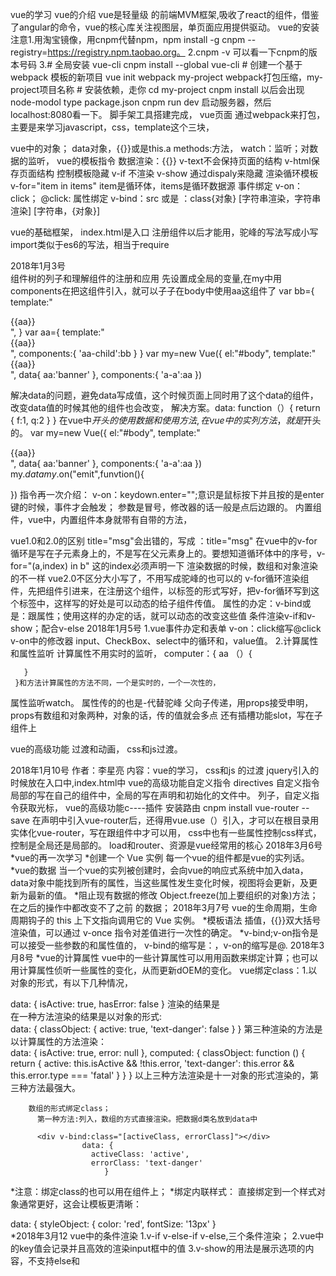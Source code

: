    vue的学习
   vue的介绍
vue是轻量级 的前端MVM框架,吸收了react的组件，借鉴了angular的命令，vue的核心库关注视图层，单页面应用提供驱动。
vue的安装
   注意1.用淘宝镜像，用cnpm代替npm，npm install -g cnpm --registry=https://registry.npm.taobao.org。
    2.cnpm -v 可以看一下cnpm的版本号码
    3.# 全局安装 vue-cli
		cnpm install --global vue-cli
		# 创建一个基于 webpack 模板的新项目
		vue init webpack my-project
		webpack打包压缩，my-project项目名称
		# 安装依赖，走你
		cd my-project
		cnpm install  以后会出现node-modol
		type package.json
		cnpm run dev  启动服务器，然后localhost:8080看一下。
脚手架工具搭建完成，
vue页面
   通过webpack来打包，主要是来学习javascript，css，template这个三块，
   
vue中的对象；
  data对象，{{}}或是this.a
  methods:方法，
  watch：监听；对数据的监听，
vue的模板指令
 数据渲染：{{}} v-text不会保持页面的结构     v-html保存页面结构
 控制模板隐藏
   v-if 不渲染
   v-show  通过dispaly来隐藏
 渲染循环模板
   v-for="item in items"
   item是循环体，items是循环数据源
 事件绑定
   v-on：click；
   @click:
 属性绑定
   v-bind：src
        或是 ：class{对象} [字符串渲染，字符串渲染] [字符串，{对象}]
        
 vue的基础框架，
   index.html是入口
   注册组件以后才能用，驼峰的写法写成小写
   import类似于es6的写法，相当于require
 
 2018年1月3号     
   组件树的列子和理解组件的注册和应用
   先设置成全局的变量,在my中用components在把这组件引入，就可以子子在body中使用aa这组件了
   var bb={
      template:"<div>{{aa}}<div>",
     }
   var aa={
      template:"<div>{{aa}}<div>",
       components:{
           'aa-child':bb
         }
     }
   var my=new Vue({
          el:"#body",
          template:"<div>{{aa}}<div>",
          data{
            aa:'banner'
          },
          components:{
            'a-a':aa
         })
 
 解决data的问题，避免data写成值，这个时候页面上同时用了这个data的组件，改变data值的时候其他的组件也会改变，
 解决方案。data: function（）{
			     return {
			        f:1,
			        q:2
			       }
			     }
 在vue中$开头的使用数据和使用方法,在vue中的实列方法，就是$开头的。
 var my=new Vue({
          el:"#body",
          template:"<div>{{aa}}<div>",
          data{
            aa:'banner'
          },
          components:{
            'a-a':aa
         })
 my.$data
 my.$on("emit",funvtion(){
 
 })
 指令再一次介绍：
 v-on：keydown.enter="";意识是鼠标按下并且按的是enter键的时候，事件才会触发；
 参数是冒号，修改器的话一般是点后边跟的。
 内置组件，vue中，<component :is=""></component>内置组件本身就带有自带的方法，
 
 vue1.0和2.0的区别
 title="msg"会出错的，写成    ：title="msg"
 在vue中的v-for循环是写在子元素身上的，不是写在父元素身上的。要想知道循环体中的序号，v-for="(a,index) in b" 这的index必须声明一下
 渲染数据的时候，数组和对象渲染的不一样
 vue2.0不区分大小写了，不用写成驼峰的也可以的
v-for循环渲染组件，先把组件引进来，在注册这个组件，以标签的形式写好，把v-for循环写到这个标签中，这样写的好处是可以动态的给子组件传值。
 属性的办定：v-bind或是：跟属性；使用这样的办定的话，就可以动态的改变这些值
 条件渲染v-if和v-show；配合v-else
 2018年1月5号
  1.vue事件办定和表单
   v-on：click缩写@click
   v-on中的修改器
   input、CheckBox、select中的循环和，value值。
  2.计算属性和属性监听
     计算属性不用实时的监听，
     computer：{
       aa （）{
       
       }
     }和方法计算属性的方法不同，一个是实时的，一个一次性的，
  属性监听watch。
  属性传的的也是-代替驼峰
     父向子传递，用props接受申明，props有数组和对象两种，对象的话，传的值就会多点
    还有插槽功能slot，写在子组件上
    
vue的高级功能
   过渡和动画， 
 css和js过渡。
 
 2018年1月10号
作者：李星亮
内容：vue的学习，
css和js 的过渡
jquery引入的时候放在入口中,index.html中
vue的高级功能自定义指令
directives
自定义指令局部的写在自己的组件中，全局的写在声明和初始化的文件中。
列子，自定义指令获取光标，
vue的高级功能c----插件
安装路由
cnpm install vue-router --save
在声明中引入vue-router后，还得用vue.use（）引入，才可以在根目录用
实体化vue-router，写在跟组件中才可以用，
css中也有一些属性控制css样式，控制是全局还是局部的。
load和router、资源是vue经常用的核心
    2018年3月6号
 *vue的再一次学习
   *创建一个 Vue 实例
          每一个vue的组件都是vue的实列话。
   *vue的数据
        当一个vue的实列被创建时，会向vue的响应式系统中加入data，data对象中能找到所有的属性，当这些属性发生变化时候，视图将会更新，及更新为最新的值。
   *阻止现有数据的修改
    Object.freeze(加上要组织的对象)方法；在之后的操作中都改变不了之前 的数据；
    2018年3月7号
    vue的生命周期，生命周期钩子的 this 上下文指向调用它的 Vue 实例。
  *模板语法
       插值，{{}}双大括号渲染值，可以通过 v-once 指令对差值进行一次性的确定。
   *v-bind;v-on指令是可以接受一些参数的和属性值的，
    v-bind的缩写是：，v-on的缩写是@.
    2018年3月8号
   *vue的计算属性
    vue中的一些计算属性可以用用函数来绑定计算；也可以用计算属性侦听一些属性的变化，从而更新dOEM的变化。
    vue绑定class：1.以对象的形式，有以下几种情况，
                  <div class="static"
                        v-bind:class="{ active: isActive, 'text-danger': hasError }">
                  </div>
                  data: {
					  isActive: true,
					  hasError: false
					}
				   渲染的结果是<div class="static active"></div>
				  在一种方法渲染的结果是以对象的形式:
				  <div v-bind:class="classObject"></div>
						data: {
						  classObject: {
						    active: true,
						    'text-danger': false
						  }
						}
				 第三种渲染的方法是以计算属性的方法渲染：
				  <div v-bind:class="classObject"></div>
						data: {
						  isActive: true,
						  error: null
						},
						computed: {
						  classObject: function () {
						    return {
						      active: this.isActive && !this.error,
						      'text-danger': this.error && this.error.type === 'fatal'
						    }
						  }
						}
				   以上三种方法渲染是十一对象的形式渲染的，第三种方法最强大。
				   
		数组的形式绑定class；
		  第一种方法:列入，数组的方式直接渲染。把数据d类名放到data中
		  
		  <div v-bind:class="[activeClass, errorClass]"></div>
					data: {
					  activeClass: 'active',
					  errorClass: 'text-danger'
					     }
   *注意：绑定class的也可以用在组件上；
   *绑定内联样式：
     直接绑定到一个样式对象通常更好，这会让模板更清晰：
	<div v-bind:style="styleObject"></div>
	   data: {
		    styleObject: {
		       color: 'red',
		       fontSize: '13px'
		      }  
   *2018年3月12
       vue中的条件渲染
         1.v-if v-else-if v-else,三个条件渲染；
         2.vue中的key值会记录并且高效的渲染input框中的值
         3.v-show的用法是展示选项的内容，不支持else和<template>；
         v-show和v-if的区别：
                     一般来说，v-if 有更高的切换开销，而 v-show 有更高的初始渲染开销。因此，如果需要非常频繁地切换， 
                     则使用 v-show 较好；如果在运行时条件很少改变，则使用 v-if 较好。
         v-if和v-for的区别；
                同时使用时，v-for比v-if有更好的优先级；
        vue中的列表渲染
          v-for="item of items"中的of可以用in替代，并且渲染的时候还可以用index值
                 也可以用v-for中的item来迭代和渲染所要渲染的数据，也可以用（item，key）用key值来提供键值。
        *总结：
           <div v-for="(value, key, index) in object"></div>v-for中可以传三个值。
        vue中的数据更新检测
        
      vue的事件处理
        1.v-on监听dom事件，并在触发的时候，执行一些javascript；
                 事件处理的方法，也可以在v-on上办定一个方法，也可以直接调用；
        2.事件的修饰符，可以用一些修饰符来阻止事件的发生 ，修饰符是由点开头的在指令之后的，例如;修饰符是由点开头的;
        3.vue中的修饰符号有，点击事件只触发一次的修饰符，.once;
        4.v-model与表单事件办定，在v-model和input绑定的同时，可以将数据渲染到dom上；
   *2018年3月14号
        组件
        1.创建vue的实例：
          new vue（{
             el："#app",
          }）
        2.注册一个全局组件，可以使用这个方法：
          Vue.component('my-component', {
			  // 选项
			})
        3.注册一个局部组件，注意不是每个组件都有必要写成一个全局的组件，
          Vue.components('my-component', {
			  // 选项
			})
        4.DOM 模板解析注意事项 
                     使用<ul>、<ol>、<table>、<select>,把组件包裹在标签之中会获取不到，必须使用vue的特殊的属性is和写，列入：
                     <table>
						  <tr is="my-row"></tr>
					 </table>
       5.data必须是函数，如果是是三个相同的组件用的是一个data的话，这个时候，data就会被感染，
       6.组件之间的组合，父组件通过 prop 给子组件下发数据，子组件通过事件给父组件发送消息
       7.使用 Prop 传递数据；注意的是，在子组件中需要声明一下prop，然后像data一样把数据传递过去；
       8.动态的prop，可以使用v-bind来动态的绑定父组件的动态，
       9.面量语法 vs 动态语法，注意传递数值的时候，不能的当纯传递一个值，用v-bind的传递的话才是传递的那个值，而前者是传递的是一个字符。
       10.在根组件上对原声 的事件一个监听，v-on.native;
       11.非父子间的组件的通信，在vue文档中有一种解决的办法，
   2018年3月19号
            过渡和动画
        1.常用的过渡一般是css过渡，推荐对于仅使用 JavaScript 过渡的元素添加 v-bind:css="false"，Vue 会跳过 CSS 的检测。这也可以避免过渡过程中 CSS 的影响
       生产环境的部署
        
 //腾讯课堂的总结      
       vue的文档
                1.实列话vue对象的时候，vue中的v一定是大写，否则会报错；
                2.在html中调用methods时候用传入的值是字符串的形式，直接传入值的话会报错的；
                3.绑定属性用v-bind，有时候需要插入一个标签的时候用v-html来绑定；
             第五课 事件      
                    总结：点击事件，双击事件，鼠标事件，绑定事件的两种放法，
                  1.@：click错误的写法，@click正确的写法。
                  2.双击事件要注意的是v-on:dblclick；
              第六课 事件中的修饰符
                     总结：阻止一些事件的发生，vue中有一些特殊的修饰符；
               第七课 键盘事件以及键值修饰符；
                      总结：键盘的一些事件，keyup.enter按住anter键的时候才会触发这个方法；
               第八课  vue中的双向数据的绑定
                    总结：双向数据办定的话是有输入就有输出；
                1.有两种方法，v-model中绑定的是data中的属性；ref绑定属性的方法；
                2.双向数据绑定的一般是input，select，textarea；在这三种标签中经常出现；
               第九课   vue计算属性computed;非常中要的属性；
                    总结： 耗时，还有就是大量的搜索是会用到这个计算属性，一把就是用写在methods方法；
                                两者的不同之处就是计算属性分的非常明确，点击那个就是执行那个，而methods的方法测试点击一个所有的都会执行；
              第十课  vue动态的绑定css；
                     总结：绑定css，class后面跟的是对象，而这个对象要么事true，要么事flase；可以利用计算属性中的compClasses来给便签添加许多属性；
               第十一课  vue的指令
                     总结：v-if为假的时候，这个标签是不存在的，而且不会占位，为真的会出现；
                  v-show和v-if的区别是，一个占位一个不占位； 
              第十二课 v-for指令
                     总结：template使用这个标枪替换div，可以避免div的在页面上的多次出现；如果v-for循环的是数组中的很多对象，然后想拿这对象的里面的属性，可以
                                在循环这个对象；
              第十三课  vue中的实战demo；
                      总结：思路一定要清楚，分布来写列子；
               第十四课  实列多个 vue对象；
                      总结：在多个实列话的对象中，我们可以在其中一个实列话对象中改变其他实列话的属性；
                                 当人也可以在外边直接名字加上属性改；
               第十五课 vue初始组件的应用
                      总结 ：在组件中的data，每一次都返回，不建议在在外面建立一个公共的，这样会影响，点击一个，所有的都会改变；
            Vue.component()组件，可以方便的建立多个组件，然后在不同的位置调用；  
               第十六课  vue搭建脚手架CLI
                      总结：CLI就是vue的脚手架工具；使用loder的可以吧es6的语法变成es5的语法；
                                 进入桌面的命令行：cd %userprofile%\desktop回车后cd文件名字； 
               第十七课  介绍SRC文件流程及跟组件app
                      总结： 先index.html-----》main.js(实列话一个vue对象)---->app.vue(组件中的东西会插入根组件中)；
                                 子组件中的三大模板，模板，逻辑，样式；
               第十八课 vue组件嵌套
                      总结：组件引入的有两种方式，一是局部的组件，还就是全局的的组件的引入；
                                 局部引入组件的时候要注意，1.要引入。2.要注册。列入
             components：{"user":User}前面的user是要在根组件中引用的，后面的组User是你要注册的组件；自己写的组件的，名字不能和系统里面的标签一样；
               第十九课  组件css作用域；
                       总结： css中有个scope，这个写在style中的话，就是给对面的css加了一个标识，打开检查工具可以查找的；
               第二十课  实战demo(组件嵌套)
                       总结：组件嵌套的时候一定要注意组件实列话的时候，组件的name名字，父组件和子组件的要对应了，
               第二十一课 vue组件传值
                      总结：父组件向子组件传值的时候，在字组件中写上props，然后注意在父组件中的办定的那个值，v-bind：这个值是随便写，="这个值是写data中的数据"。当时注意在字组件
                      中写的时候，循环遍历的时候是写：v-bind：后面的值；
               第二十二课 vue传值和传应用
                       总结： 传值一般是字符串，boolean；传应用是数组和对象；
               第二十三课 事件传值子向父
                       总结：子向父传值的时候，注册一个事件，this.$emit("事件名字"，"所传的值")，在父节点中接受的时候v-on：这个名字是事件名字="起个名字（接受 的参数一定是$event）" ,
                                 接下来子父节点中写方法就可以了；      
               第二十四课  生命周期
                       总结: 从一个组件创建和销毁的一个过程就是生命周期；
               1.beforeCreate 没有创建组件的时候用这个方法，就是对data的里面的属性做一些处理
               2.created     组件创建好，当时dome没有弄好，在这个里面可获得网络的请求的接口；
                                    注意：没有“el”和template的话，生命周期都会结束；有一个就不会结束；
               3.beforeMount   虚拟的dome；
                                     注意： 在这之间的就是把模板编译完；在4执行完后，页面已经加载完了；
               4.mounted     
               5.beforeUpdate  组件子在更新之前调用的方法；
               6.updated       组件更新之后执行的方法，执行后页面已经展现出来了；
               9.beforeDestroy  销毁之前的调用；
               10.destroyed    销毁之后调用的方法；
                 第二十五课     vue的路由和http
                            总结：在vue中路由就是跳转；a便签点击就有请求，路由的不会这样；
                 1.  先进入目录，在引入路由，vue-router；
                 2.在main.js中引入路由；
                 3.使用Vue.use(VueRouter)和配置一下路由，参数是routes[{路径，跳转的组件}]，还有处理#号的问题。就是mode："history";
                 4.在实例化中在把路由rotuer写上；
                 5.在页面上跳转的时候不能用a标签，要用router-link这个双标签<router-link to="/这写的你要跳转的组件的名字">hellowoeld</router-link>
               http的总结
                 1.http://jsonplaceholder.typicode.com/地址
                 2.先引入Vue-resource安装上
                 3.在引入在使用； created(){
										this.$http.get("http://jsonplaceholder.typicode.com/users").then((data)=>{
										 this.chars=data.body;
											})
									  }
                  4.第三条是使用数据连接和渲染的一个小列子；
                     第二十六课 vue-x
                 https://ke.qq.com/user/index/index.html#cid=226569&tid=100267446&fr=2&term_id=100267446
                                 总结： vuex和vue的路由一样，也是vue的插件；
                 actions  state  Mutation在应用vue的时候要注意这三个点额动向；
                     第二十七课   安装json-server，来模拟后台造假数据；
               npm install json-server --save
                     第二十八课  图片的映射；
                     第二十九课  组件的总结：
                                     在写单选还是多选的组件上的遇到的问题；1.初始值的设置，2.效果的办定，：class="{css类名：判断的值.可能是一个方法里面传的值}"
                                           3.lodash函数的应用；  
                                           4.腾讯课堂看到第八课
 *es6的学习
        第一课：ECM的发展史
        第二课：声明变量，let和const
            1.在代码块，应用let的时候，先定义在使用，不然会报错的，没有预解析的说法。 
            2.不能重复定义变量
            3.for循环中，for循环是父级作用域，里面又有一个定义，这不算重复定义；
         const定义的变量不能修改，是常量；什么事常量，就是你已经很明确的东西了；
            1.const定义的值，之后不能修改，修改就会报错；(在一个块中不能修改值，在不同的块中可以的)
            2.es6中也有专门冻结的，Objectf.reeze("数组"，"对象")
    **解构赋值(数据交互)
            1.列如：let [a,b,c]=[1,2,3]
                       console.log(a,b,c)
            2.左右两边要保持结构一直；
             json
               let {name,age}={
                      name:"米斯特李"，
                      age:"18"
                     }
             3.结构的时候可以给默认的值
                lef [a,b,c="没有值"]=[1,2]
     **字符串模板
          ``字符串模板
                              优点：可以随意的换行；
                 `${变量的名字}`
                         关于字符串的一些东西
                             字符串查找
                str.indexOf(要找的东西) 返回 的是索引值（位置），没有找到返回的是 -1，
                str.includes(要找的东西)返回是true/false,有时候结合正则来应用。
                navigator.userAgent
                
                               判断浏览器 includes
                              字符串是否以谁开头
                str.startsWith(检测的值)   可以用来检测地址
                str.endsWith(检测的值)     可以用来检测后堆名字png jpg...
                str.repeat(重复的次数)      可以用来重复东西
                              填充字符串
                str.padStart(整个字符串的长度，填充的东西)  往前填充；
                str.padEnd(整个字符串的长度，填充的东西)  往后填充；
                
   ** 函数的变化
           1.  默认参数
	           function show({x=0,y=0}={}){
	             console.log(x,y)
	            }
	            show();
           2.函数的参数被定义了，不能在使用let const的声明；否则会报错的；
             function show(a=18){
                 let a=20；
	             console.log(a)
	            }
	            show();
           3.扩展运算符，三个点 ...  '可以把字符串变数组，还有就是把数组变成字符串'  当剩余参数的时候，放在最后；
                                 三个点也可以复制数组
                let a=[1,2,3]
                let b=[...a]; es6的用法 
                let c=Array.from(a) es5的复制数组；
                
           
           4.箭头函数
                ()=>箭头这边是return出来要写的；
                ()=>{
                                                    写语句
                     return
                 }
                                    注意：  this的问题，定义函数所在的对象，不在是运行环境所在的对象；
                                                  箭头函数中没有arguments，用`...`代替；
                                                  箭头函数不能当构造函数；
           5.数组
              forEach就是用老替代for循环的；
              let atr=["apple","orging","tomato"]
               atr.forEach(function(val,index,arr){
                  console.log(this,"值"，"下标"，"数组")
                  
               },123) 
               
               arr.map() 非常有用，坐数据交互‘映射（也就是一对一吧）’
                                                               正常情况下，需要配合return，返回一个新的数组；
                                                               如果没有返回值，相当于forEach
                                                             注意：要用map，一定要有返回值，列入，重新整理数据；
               arr.filte()过滤数组里面一些合格的数据，返回新的数组；
               
               arr.some()类似于查找，如果数组里面某一个条件符合，返回true；
               
               arr.every()数组里面所有查找元素都符合条件，才会返回true；
               
                                     以上这些都和forEach的用法一直的，一般第二个参数不会用的；用也是改变this的指针问题的；
               
               arr.reduce()从左到右，求数组的和、阶乘
               let arr=[2,3,2]
               let newArr=arr.reduce((prve,cur,index,arr)=>{
                 return Math.pow(prve,cur)
                                  或者
                 return prve**cur
               })
               
               arr.reduceRight()
               
        *ES2017新增的一个运算符；
                Math.pow(2,3)
                                 改为
                2**3
        *数组身上新增的，arr.keys()数组下标    arr.entries()数组某一项
             for(let [key,val] of arr.entries()){
             }
             
        *Array.from()
                                        作用：把类数组（获取一组元素，arguments..）转化成数
                                        个人观点：具备length这个东西，就靠谱；
                                                          可以把json对象转成成数组，但是必须要有length这个键值对；
        *Array.of()把一组值转成数组；
        *arr.find()找出符合第一个符合条件的数组的成员，如果没有找到，返回undefined；
            lef arr=[1,2,3,4]
            
            let A=arr.find((val,index,arr)=>{
              return val>3;
            }) 
             console.log(A)  
             
        *arr.findIndex()找的是第一个出现的位置             
        *arr.fill(填充东西，开始的位置，结束的位置)  
        *在ES62016增加的
             arr.includes() 有值的返回的是true； 
          
 *6对象简介语法以及对象新增
	     let name="misite"
	     let age="18"
	     let json={
	        name,
	        age,
	        show(){   //不能用箭头函数
	          return this.name
	        }
	      }
       * OBject.is("","")比较两个值是否相等
                          解决了NaN的问题，还就（+0，-0）
	   * Object.assign();
	             用途：
	                     用来合并对象那;
	                     也可以复制数组，对象等等；
		    let 新的对象=Object.assign({新的json的对象}，插入的目标对象...)  注意：后面的会覆盖前面的； 
	    *ES2017
		 	  Object.keys();
		 	  object.entries();
		 	  obeject.values();
		 	   列入：
		 	    let json={
		 	         a:1,
		 	         b:2
		 	      }
	        for(let key of Object.keys(json)){
	                                出来的就是key值
	           }
                      对象身上也可以加上...三个点
            
       Promise:承诺，许诺
                                      解决异步  传统的方式回调函数，事件；
               
                              语法 ：let promise=new Promise(function(resolve,reject){
                              resolve 成功回调
                              reject  失败回调
                           })
                     promise.then(res=>{
                                                             成功                                
                     }.erro=>{
                                                            失败
                     }
                     ).catch(res=>{
                                                             也是失败
                      })
            Promise.resolv("") 将现有的东西转化成一个promise的对象，resolve的状态，成功的状态
                new promise(resolv=>{
                   resolv ("")
                })
            
            Promise.reject("") 将现有的东西转化成一个promise的对象，reject的状态，失败的状态
 
				new promise((resolv,reject)=>{
				          rreject ("")
			          })
            Promise.all([a1,a2,a3]):把promise打包。扔到一个数组里面，打包完还是一个promise的对象；
                                                     必须确保，所有的promise的对象都是成功的对象；
            Promise.race([a1,a2,a3])只要有一个成功，就返回；
  
 *7模块化
       es6  统一了客户端和服务端 模块的话的应用；
                 注意：需要放到服务环境上去
           a）.如何定义模块化
                 export导出
                 
                 export {
                  a as  b,
                  aa as  bb
                 }
                 
           b）.如何使用模块化
                 import的引入
                  使用模块
            <script type="model"></script>
      import的特点：
          1）import的可以相对路径，也可以是绝对路径；
          2）import的模块只会导入一次，无论你引入多少次；
          3）import "../文件名字"  如果这么用，相当于引入文件；
          
          inport {a as b} from 引入文件的路径
                         有提升的效果，import会自动提升到顶部，首先执行；
       export 的 特点
          default 这个导出的不用加{}；其余的都的加{}；
                         
                         导出的模块，如果里面定时器改了，外边的模块也会改
       inport()动态的引入；默认的inport不能写在if等语句中；
                           返回值是promise对象；
           inport().then(red=>{
           
           })
	           优点：   按需加载
			      可以写if
			      可以写动态的路径
  8类的理解：
            类是什么：就是class
     es5之前：
       function Person(name,age){
         this.name=name;
         this.age=age;
       }
       pl.prototype.showName=function(){
         return `名字 ${this.name}`
       }
       let pl=new Person("米斯特李","age")
     es6的写法：
       clas Person(){
          constructor(name,age){
	          this.name=name;
	         this.age=age;
          }
           showe(){
              return `名字 ${this.name}`
           }
       }
       let pl=new Person("米斯特李","age")
           一点扩展；
        let a="meis"
        clas Person(){
          constructor(name,age){
	          this.name=name;
	         this.age=age;
          }
           showe(){
              return `名字 ${this.name}`
           }
           [a](){
           
           }
       }
       let pl=new Person("米斯特李","age") 
       console.log(pl.a())
    注意：es6中的class没有提升；
      fn.bind()矫正this； 
     现在的继承
       extends（）
       clas Person(){
          constructor(name,age){
	          this.name=name;
	         this.age=age;
          }
       }
       class student extends person{}  这样写的话，就继承了父元素身上的属性；
 *9数据类型；
         函数
      generator函数,解决异步，深度
      function * show(){
		yield
	}
	function* show(){
	}
	function *show(){
	}

	定义：
		function * gen(){
		    yield 'welcome';
		    yield 'to';
		    return '牧码人';
		}
	调用:
		let g1 = gen();
		g1.next();  // {value:'welcome', done:false}
		g1.next();  // {value:'to', done:false}
		g1.next();  // {value:'牧码人', done:true}

	上述调用，手动调用，麻烦

for .. of  自动遍历 generator

	return的东西，它不会遍历

generator不仅可以配合 for ... of ...

还可以:

1. 解构赋值:
	let [a, ...b] = gen();
2. 扩展运算符
	'...'

	console.log(...gen());
3. Array.from()
	console.log(Array.from(gen()));

generator结合 axios数据请求：

-----------------------------------------------
异步: 不连续，上一个操作没有执行完，下一个操作照样开始
同步: 连续执行，上一个操作没有执行完，下一个没法开始

关于异步，解决方案：
	a). 回调函数
	b). 事件监听
	c). 发布/订阅
	d). Promise对象

co....
-----------------------------------------------
ES2017,规定 async

	nodeJs

	读取文件  fs.readFile

	1. promise
	2. genrator
	3. async
--------------------------------------
async function fn(){  //表示异步，这个函数里面有异步任务
	let result = await  xxx	//表示后面结果需要等待
	
}
--------------------------------------
async特点:
	1. await只能放到async函数中
	2. 相比genrator语义化更强
	3. await后面可以是promise对象，也可以数字、字符串、布尔
	4. async函数返回是一个promise对象
	5. 只要await语句后面Promise状态变成 reject, 那么整个async函数会中断执行
--------------------------------------
如何解决async函数中抛出错误，影响后续代码:
	a). 
		try{吗，

		}catch(e){
			
		}
	b). promise本身catch
 --------------------------------------		
个人建议大家:
	try{
		let f1 = await readFile('data/a.txt');
		let f3 = await readFile('data/c.txt');
		let f2 = await readFile('data/b.txt');
	}catch(e){}
  --------------------------------------
       
  
  
         
 **node的基础知识；
     dir是列出当前文件下的目录；
     cd 进入相近的如的目录；
           目录
      .当前目录
       cd .. 回到上一级目录  
       md 文件夹名字  (创建件文件夹)
       rd 删除文件夹名字  (删除文件夹)
                 打开一个文件，直接输入文件夹的名字
         环境变量  
              当我们在命令行中打开文件或是调用一个程序时，系统会首先在当前目录下找个文件或是程序，
              如果找打了打开，如果没有找到，会去环境变量中去查找path的路径中去寻找，直到找到为至，否则会报错；
      
      所以我们需要把一些经常访问的文件或者程序添加到path的路径中，这样的话，我们可以在任意的位置和访问这个文件和程序；
       单线程和多线程 
     
webpack
	  介绍
	  安装
	  打包 （对css 的引入和应用；对js 的打包）
	  配置
	 上线
	  压缩
